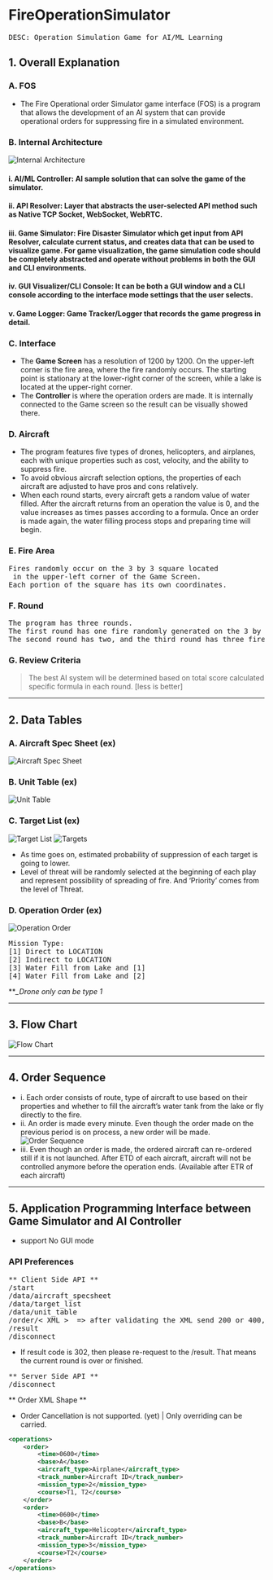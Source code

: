 # FireOperationSimulator
<pre>DESC: Operation Simulation Game for AI/ML Learning</pre>


## **1. Overall Explanation**
### **A. FOS**
- The Fire Operational order Simulator game interface (FOS) is a program that allows the development of an AI system that can provide operational orders for suppressing fire in a simulated environment.

### **B. Internal Architecture**
![Internal Architecture](internal_architecture.png)
#### i. AI/ML Controller: AI sample solution that can solve the game of the simulator.
#### ii. API Resolver: Layer that abstracts the user-selected API method such as Native TCP Socket, WebSocket, WebRTC.
#### iii. Game Simulator: Fire Disaster Simulator which get input from API Resolver, calculate current status, and creates data that can be used to visualize game. For game visualization, the game simulation code should be completely abstracted and operate without problems in both the GUI and CLI environments.
#### iv. GUI Visualizer/CLI Console: It can be both a GUI window and a CLI console according to the interface mode settings that the user selects.
#### v. Game Logger: Game Tracker/Logger that records the game progress in detail.

### **C. Interface**
- The **Game Screen** has a resolution of 1200 by 1200. On the upper-left corner is the fire area, where the fire randomly occurs. The starting point is stationary at the lower-right corner of the screen, while a lake is located at the upper-right corner.
- The **Controller** is where the operation orders are made. It is internally connected to the Game screen so the result can be visually showed there. 

### **D. Aircraft**
- The program features five types of drones, helicopters, and airplanes, each with unique properties such as cost, velocity, and the ability to suppress fire.
- To avoid obvious aircraft selection options, the properties of each aircraft are adjusted to have pros and cons relatively.
- When each round starts, every aircraft gets a random value of water filled. After the aircraft returns from an operation the value is 0, and the value increases as times passes according to a formula. Once an order is made again, the water filling process stops and preparing time will begin.

### **E. Fire Area**
<pre>Fires randomly occur on the 3 by 3 square located
 in the upper-left corner of the Game Screen.
Each portion of the square has its own coordinates.</pre>

### **F. Round**
<pre>The program has three rounds.
The first round has one fire randomly generated on the 3 by 3 square.
The second round has two, and the third round has three fires randomly generated.</pre>

### **G. Review Criteria**
> The best AI system will be determined based on total score calculated specific formula in each round. [less is better]
___

## **2. Data Tables**
### **A. Aircraft Spec Sheet (ex)**
![Aircraft Spec Sheet](spec_sheet.png)

### **B. Unit Table (ex)**
![Unit Table](unit.png)

### **C. Target List (ex)**
![Target List](target_list.png)
![Targets](targets.png)
- As time goes on, estimated probability of suppression of each target is going to lower.
- Level of threat will be randomly selected at the beginning of each play and represent possibility of spreading of fire. And ‘Priority’ comes from the level of Threat.

### **D. Operation Order (ex)**
![Operation Order](operation_order.png)
<pre>Mission Type:
[1] Direct to LOCATION
[2] Indirect to LOCATION
[3] Water Fill from Lake and [1]
[4] Water Fill from Lake and [2]</pre>
***_Drone only can be type 1*
___

## **3.	Flow Chart**
![Flow Chart](flow_chart.png)
___

## **4. Order Sequence**
- i. Each order consists of route, type of aircraft to use based on their properties and whether to fill the aircraft’s water tank from the lake or fly directly to the fire.
- ii. An order is made every minute. Even though the order made on the previous period is on process, a new order will be made.
![Order Sequence](period.png)
- iii. Even though an order is made, the ordered aircraft can re-ordered still if it is not launched. After ETD of each aircraft, aircraft will not be controlled anymore before the operation ends. (Available after ETR of each aircraft)
___

## **5. Application Programming Interface between Game Simulator and AI Controller**
* support No GUI mode

### **API Preferences**
<pre>** Client Side API **
/start
/data/aircraft_specsheet
/data/target_list
/data/unit_table
/order/< XML >  => after validating the XML send 200 or 400, 403, 500 or etcs
/result
/disconnect
</pre>
- If result code is 302, then please re-request to the /result. That means the current round is over or finished.
<pre>** Server Side API **
/disconnect
</pre>
** Order XML Shape **
- Order Cancellation is not supported. (yet) | Only overriding can be carried.
```xml
<operations>
    <order>
        <time>0600</time>
        <base>A</base>
        <aircraft_type>Airplane</aircraft_type>
        <track_number>Aircraft ID</track_number>
        <mission_type>2</mission_type>
        <course>T1, T2</course>
    </order>
    <order>
        <time>0600</time>
        <base>B</base>
        <aircraft_type>Helicopter</aircraft_type>
        <track_number>Aircraft ID</track_number>
        <mission_type>3</mission_type>
        <course>T2</course>
    </order>
</operations>
```
